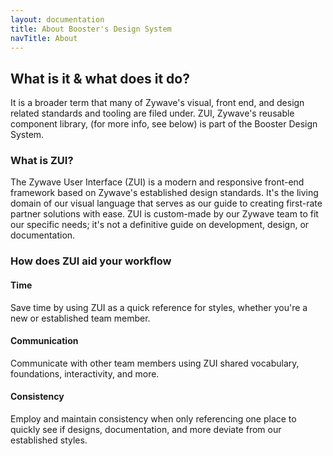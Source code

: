 ```yaml
---
layout: documentation
title: About Booster's Design System
navTitle: About
---
```

## What is it & what does it do?

It is a broader term that many of Zywave's visual, front end, and design related standards and tooling are filed under. ZUI, Zywave's reusable component library, (for more info, see below) is part of the Booster Design System.

### What is ZUI?

The Zywave User Interface (ZUI) is a modern and responsive front-end framework based on Zywave's established design standards. It's the living domain of our visual language that serves as our guide to creating first-rate partner solutions with ease. ZUI is custom-made by our Zywave team to fit our specific needs; it's not a definitive guide on development, design, or documentation.

### How does ZUI aid your workflow

#### Time

Save time by using ZUI as a quick reference for styles, whether you're a new or established team member.

#### Communication

Communicate with other team members using ZUI shared vocabulary, foundations, interactivity, and more.

#### Consistency

Employ and maintain consistency when only referencing one place to quickly see if designs, documentation, and more deviate from our established styles.